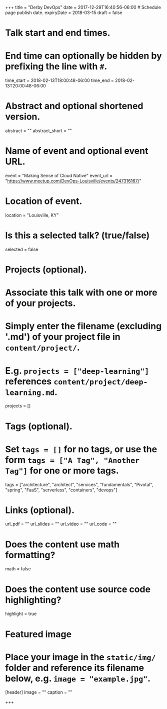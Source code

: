 +++
title = "Derby DevOps"
date = 2017-12-29T16:40:56-06:00  # Schedule page publish date.
expiryDate = 2018-03-15
draft = false

# Talk start and end times.
#   End time can optionally be hidden by prefixing the line with `#`.
time_start = 2018-02-13T18:00:48-06:00
time_end = 2018-02-13T20:00:48-06:00

# Abstract and optional shortened version.
abstract = ""
abstract_short = ""

# Name of event and optional event URL.
event = "Making Sense of Cloud Native"
event_url = "https://www.meetup.com/DevOps-Louisville/events/247316167/"

# Location of event.
location = "Louisville, KY"

# Is this a selected talk? (true/false)
selected = false

# Projects (optional).
#   Associate this talk with one or more of your projects.
#   Simply enter the filename (excluding '.md') of your project file in `content/project/`.
#   E.g. `projects = ["deep-learning"]` references `content/project/deep-learning.md`.
projects = []

# Tags (optional).
#   Set `tags = []` for no tags, or use the form `tags = ["A Tag", "Another Tag"]` for one or more tags.
tags = ["architecture", "architect", "services", "fundamentals", "Pivotal", "spring", "FaaS", "serverless", "containers", "devops"]

# Links (optional).
url_pdf = ""
url_slides = ""
url_video = ""
url_code = ""

# Does the content use math formatting?
math = false

# Does the content use source code highlighting?
highlight = true

# Featured image
# Place your image in the `static/img/` folder and reference its filename below, e.g. `image = "example.jpg"`.
[header]
image = ""
caption = ""

+++
